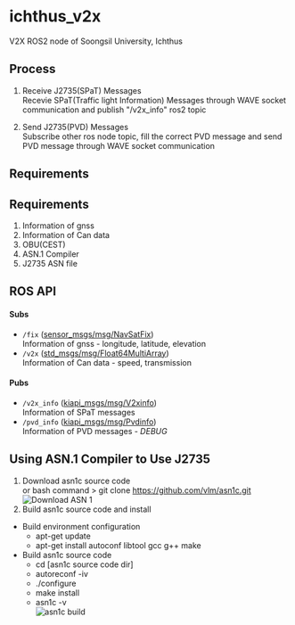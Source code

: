 # ichthus_v2x

V2X ROS2 node of Soongsil University, Ichthus


## Process
 1. Receive J2735(SPaT) Messages  
 Recevie SPaT(Traffic light Information) Messages through WAVE socket communication and publish "/v2x_info" ros2 topic  
 
 2. Send J2735(PVD) Messages  
 Subscribe other ros node topic, fill the correct PVD message and send PVD message through WAVE socket communication  

## Requirements
 
## Requirements
 1. Information of gnss
 2. Information of Can data
 3. OBU(CEST)
 4. ASN.1 Compiler
 5. J2735 ASN file
 
## ROS API
#### Subs
* ```/fix``` ([sensor_msgs/msg/NavSatFix](http://docs.ros.org/en/lunar/api/sensor_msgs/html/msg/NavSatFix.html))  
  Information of gnss - longitude, latitude, elevation
* ```/v2x``` ([std_msgs/msg/Float64MultiArray](http://docs.ros.org/en/noetic/api/std_msgs/html/msg/Float64MultiArray.html))  
  Information of Can data - speed, transmission  

#### Pubs
* ```/v2x_info``` ([kiapi_msgs/msg/V2xinfo]())  
  Information of SPaT messages  
* ```/pvd_info``` ([kiapi_msgs/msg/Pvdinfo]())  
  Information of PVD messages -  *DEBUG*

## Using ASN.1 Compiler to Use J2735
 1. Download asn1c source code  
 or bash command > git clone https://github.com/vlm/asn1c.git
 ![Download ASN 1](https://user-images.githubusercontent.com/31130917/174310844-a9cc2179-e125-4987-be76-0ef77ea3f434.png)  
 2. Build asn1c source code and install  
 * Build environment configuration  
   * apt-get update
   * apt-get install autoconf libtool gcc g++ make
 * Build asn1c source code
   * cd [asn1c source code dir]
   * autoreconf -iv
   * ./configure
   * make install
   * asn1c -v  
![asn1c build](https://user-images.githubusercontent.com/31130917/174312820-2e08fbed-9de5-4a1a-9e4f-58cc92b611b6.png)
